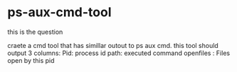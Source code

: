 # ps-aux-cmd-tool
this is the question

craete a cmd tool that has simillar outout to ps aux cmd. 
this tool should output 3 columns: 
Pid: process id 
path: executed command
openfiles : Files open by this pid
